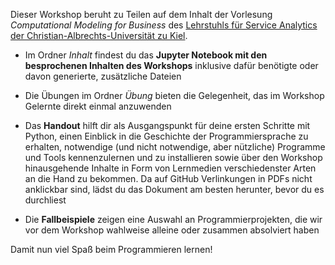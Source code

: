 Dieser Workshop beruht zu Teilen auf dem Inhalt der Vorlesung *Computational Modeling for Business* des [Lehrstuhls für Service Analytics der Christian-Albrechts-Universität zu Kiel](https://www.csa.bwl.uni-kiel.de/de).

- Im Ordner *Inhalt* findest du das **Jupyter Notebook mit den besprochenen Inhalten des Workshops** inklusive dafür benötigte oder davon generierte, zusätzliche Dateien

- Die Übungen im Ordner *Übung* bieten die Gelegenheit, das im Workshop Gelernte direkt einmal anzuwenden

- Das **Handout** hilft dir als Ausgangspunkt für deine ersten Schritte mit Python, einen Einblick in die Geschichte der Programmiersprache zu erhalten, notwendige (und nicht notwendige, aber nützliche) Programme und Tools kennenzulernen und zu installieren sowie über den Workshop hinausgehende Inhalte in Form von Lernmedien
verschiedenster Arten an die Hand zu bekommen. Da auf GitHub Verlinkungen in PDFs nicht anklickbar sind, lädst du das Dokument am besten herunter, bevor du es durchliest

- Die **Fallbeispiele** zeigen eine Auswahl an Programmierprojekten, die wir vor dem Workshop wahlweise alleine oder zusammen absolviert haben

Damit nun viel Spaß beim Programmieren lernen!
